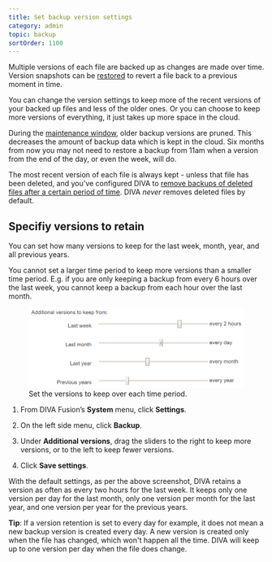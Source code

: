 ```yaml
---
title: Set backup version settings
category: admin
topic: backup
sortOrder: 1100
---
```


Multiple versions of each file are backed up as changes are made over time.
Version snapshots can be [restored](/v2/articles/restoring-projects-bins.html) to revert a file back to a previous moment in time.

You can change the version settings to keep more of the recent versions of your backed up files and less of the older ones. Or you can choose to keep more versions of everything, it just takes up more space in the cloud.

During the [maintenance window](/v2/articles/maintenance-window.html), older backup versions are pruned. This decreases the amount of backup data which is kept in the cloud.
Six months from now you may not need to restore a backup from 11am when a version from the end of the day, or even the week, will do.

The most recent version of each file is always kept - unless that file has been deleted, and you've configured DIVA to [remove backups of deleted files after a certain period of time](/v2/articles/backup-deleted-file-settings.html).
DIVA *never* removes deleted files by default.

## Specifiy versions to retain

You can set how many versions to keep for the last week, month, year, and all previous years.

You cannot set a larger time period to keep more versions than a smaller time period.
E.g. if you are only keeping a backup from every 6 hours over the last week, you cannot keep a backup from each hour over the last month.

<figure>
  <img src="/images/v2/fusion/backup-version-settings.png" alt="Backup version settings"/>
  <figcaption>Set the versions to keep over each time period.</figcaption>
</figure>

1. From DIVA Fusion’s **System** menu, click **Settings**.

1. On the left side menu, click **Backup**.

1. Under **Additional versions**, drag the sliders to the right to keep more versions, or to the left to keep fewer versions.

1. Click **Save settings**.

With the default settings, as per the above screenshot, DIVA retains a version as often as every two hours for the last week. It keeps only one version per day for the last month, only one version per month for the last year, and one version per year for the previous years.

<p class="tip">
  <strong>Tip</strong>: If a version retention is set to every day for example, it does not mean a new backup version is created every day. A new version is created only when the file has changed, which won't happen all the time. DIVA will keep up to one version per day when the file does change.
</p>
